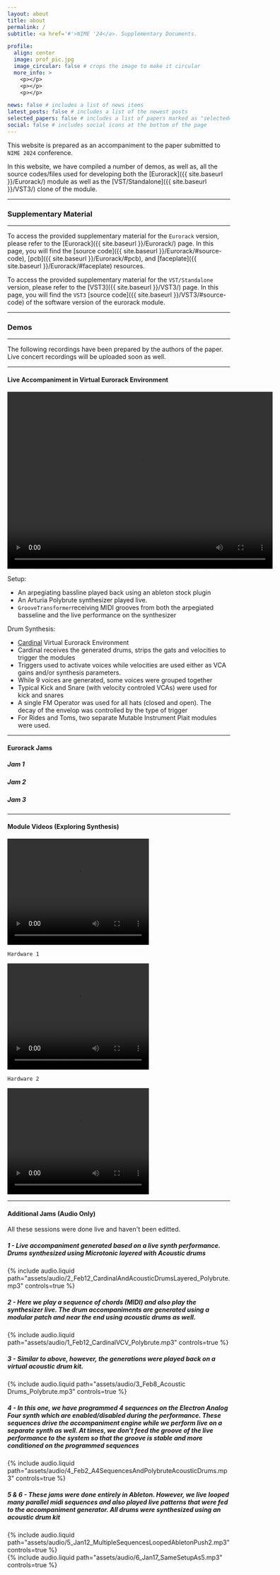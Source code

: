 ```yaml
---
layout: about
title: about
permalink: /
subtitle: <a href='#'>NIME '24</a>. Supplementary Documents.

profile:
  align: center
  image: prof_pic.jpg
  image_circular: false # crops the image to make it circular
  more_info: >
    <p></p>
    <p></p>
    <p></p>

news: false # includes a list of news items
latest_posts: false # includes a list of the newest posts
selected_papers: false # includes a list of papers marked as "selected={true}"
social: false # includes social icons at the bottom of the page
---
```


This website is prepared as an accompaniment to the paper submitted to `NIME 2024` conference. 

In this website, we have compiled a number of demos, as well as, all the source codes/files used for developing both the [Eurorack]({{ site.baseurl }}/Eurorack/) module as well as the [VST/Standalone]({{ site.baseurl }}/VST3/) clone of the module.

---
### Supplementary Material
---

To access the provided supplementary material for the `Eurorack` version, please refer to the 
[Eurorack]({{ site.baseurl }}/Eurorack/) page. In this page, you will find the [source code]({{ site.baseurl }}/Eurorack/#source-code), [pcb]({{ site.baseurl }}/Eurorack/#pcb),
and [faceplate]({{ site.baseurl }}/Eurorack/#faceplate) resources.

To access the provided supplementary material for the `VST/Standalone` version, please refer to the 
[VST3]({{ site.baseurl }}/VST3/) page. In this page, you will find the `VST3` [source code]({{ site.baseurl }}/VST3/#source-code) of the software version of the eurorack module. 

---
### Demos
---

The following recordings have been prepared by the authors of the paper. Live concert recordings will be uploaded soon as well. 

---
#### Live Accompaniment in Virtual Eurorack Environment

<video width="600" height="400" controls>
  <source src="/assets/video/VCV_VST_Keyboard_LowRes.mp4" type="video/mp4">
  Your browser does not support the video tag.
</video>


Setup:

- An arpegiating bassline played back using an ableton stock plugin
- An Arturia Polybrute synthesizer played live. 
- `GrooveTransformer`receiving MIDI grooves from both the arpegiated basseline and the live performance on the synthesizer

Drum Synthesis:

- [Cardinal](https://github.com/DISTRHO/Cardinal) Virtual Eurorack Environment
- Cardinal receives the generated drums, strips the gats and velocities to trigger the modules
- Triggers used to activate voices while velocities are used either as VCA gains and/or synthesis parameters. 
- While 9 voices are generated, some voices were grouped together
- Typical Kick and Snare (with velocity controled VCAs) were used for kick and snares
- A single FM Operator was used for all hats (closed and open). The decay of the envelop was controlled by the type of trigger
- For Rides and Toms, two separate Mutable Instrument Plait modules were used.

---

#### Eurorack Jams

##### Jam 1

##### Jam 2

##### Jam 3


---

#### Module Videos (Exploring Synthesis)
<video width="320" height="240" controls>
  <source src="/assets/video/GT Demo_compressed.mp4" type="video/mp4">
  Your browser does not support the video tag.
</video>

`Hardware 1`

<video width="320" height="240" controls>
  <source src="/assets/video/20230621_112345_compressed.mp4" type="video/mp4">
  Your browser does not support the video tag.
</video>

`Hardware 2`

<video width="320" height="240" controls>
  <source src="/assets/video/20230621_114659_compressed.mp4" type="video/mp4">
  Your browser does not support the video tag.
</video>


---

#### Additional Jams (Audio Only) 

All these sessions were done live and haven't been editted. 
 

##### 1 - Live accompaniment generated based on a live synth performance. Drums synthesized using Microtonic layered with Acoustic drums

<div class="row mt-3">
    <div class="col-sm mt-3 mt-md-0">
        {% include audio.liquid path="assets/audio/2_Feb12_CardinalAndAcousticDrumsLayered_Polybrute.mp3" controls=true %}
    </div>
</div>
<div class="caption">    
</div>

##### 2 - Here we play a sequence of chords (MIDI) and also play the synthesizer live. The drum accompaniments are generated using a modular patch and near the end using acoustic drums as well.

<div class="row mt-3">
    <div class="col-sm mt-3 mt-md-0">
        {% include audio.liquid path="assets/audio/1_Feb12_CardinalVCV_Polybrute.mp3" controls=true %}
    </div>
</div>
<div class="caption">    
</div>


##### 3 - Similar to above, however, the generations were played back on a virtual acoustic drum kit.


<div class="row mt-3">
    <div class="col-sm mt-3 mt-md-0">
        {% include audio.liquid path="assets/audio/3_Feb8_Acoustic Drums_Polybrute.mp3" controls=true %}
    </div>
</div>
<div class="caption">    
</div>


##### 4 - In this one, we have programmed 4 sequences on the Electron Analog Four synth which are enabled/disabled during the performance. These sequences drive the accompaniment engine while we perform live on a separate synth as well. At times, we don't feed the groove of the live performance to the system so that the groove is stable and more conditioned on the programmed sequences


<div class="row mt-3">
    <div class="col-sm mt-3 mt-md-0">
        {% include audio.liquid path="assets/audio/4_Feb2_A4SequencesAndPolybruteAcousticDrums.mp3" controls=true %}
    </div>
</div>
<div class="caption">    
</div>


##### 5 & 6 - These jams were done entirely in Ableton. However, we live looped many parallel midi sequences and also played live patterns that were fed to the accompaniment generator. All drums were synthesized using an acoustic drum kit


<div class="row mt-3">
    <div class="col-sm mt-3 mt-md-0">
        {% include audio.liquid path="assets/audio/5_Jan12_MultipleSequencesLoopedAbletonPush2.mp3" controls=true %}
    </div>
    <div class="col-sm mt-3 mt-md-0">
        {% include audio.liquid path="assets/audio/6_Jan17_SameSetupAs5.mp3" controls=true %}
    </div>
</div>
<div class="caption">
</div>



